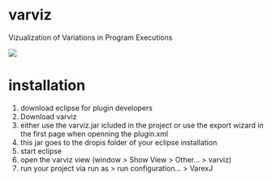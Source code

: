 # varviz
Vizualization of Variations in Program Executions

![](https://raw.githubusercontent.com/meinicke/varviz/master/image/varviz.png)

# installation
1. download eclipse for plugin developers 
2. Download varviz 
3. either use the varviz.jar icluded in the project or use the export wizard in the first page when openning the plugin.xml 
4. this jar goes to the dropis folder of your eclipse installation 
5. start eclipse 
6. open the varviz view (window > Show View > Other... > varviz)
7. run your project via run as > run configuration... > VarexJ
